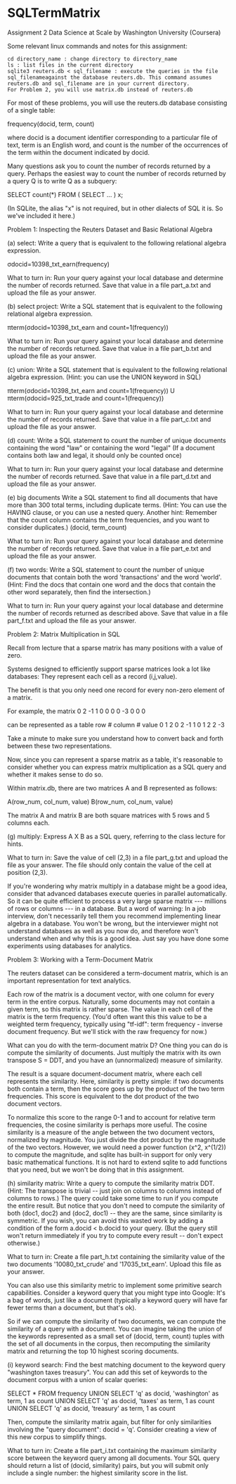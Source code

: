 # SQLTermMatrix
Assignment 2 Data Science at Scale by Washington University (Coursera)

Some relevant linux commands and notes for this assignment:

    cd directory_name : change directory to directory_name
    ls : list files in the current directory
    sqlite3 reuters.db < sql_filename : execute the queries in the file sql_filenameagainst the database reuters.db. This command assumes reuters.db and sql_filename are in your current directory.
    For Problem 2, you will use matrix.db instead of reuters.db

For most of these problems, you will use the reuters.db database consisting of a single table:

frequency(docid, term, count)

where docid is a document identifier corresponding to a particular file of text, term is an English word, and count is the number of the occurrences of the term within the document indicated by docid.

Many questions ask you to count the number of records returned by a query. Perhaps the easiest way to count the number of records returned by a query Q is to write Q as a subquery:

SELECT count(*) FROM (
  SELECT ...
) x;

(In SQLite, the alias "x" is not required, but in other dialects of SQL it is. So we've included it here.)

Problem 1: Inspecting the Reuters Dataset and Basic Relational Algebra

(a) select: Write a query that is equivalent to the following relational algebra expression.

σdocid=10398_txt_earn(frequency)

What to turn in: Run your query against your local database and determine the number of records returned. Save that value in a file part_a.txt and upload the file as your answer.

(b) select project: Write a SQL statement that is equivalent to the following relational algebra expression.

πterm(σdocid=10398_txt_earn and count=1(frequency))

What to turn in: Run your query against your local database and determine the number of records returned. Save that value in a file part_b.txt and upload the file as your answer.

(c) union: Write a SQL statement that is equivalent to the following relational algebra expression. (Hint: you can use the UNION keyword in SQL)

πterm(σdocid=10398_txt_earn and count=1(frequency)) U πterm(σdocid=925_txt_trade and count=1(frequency))

What to turn in: Run your query against your local database and determine the number of records returned. Save that value in a file part_c.txt and upload the file as your answer.

(d) count: Write a SQL statement to count the number of unique documents containing the word "law" or containing the word "legal" (If a document contains both law and legal, it should only be counted once)

What to turn in: Run your query against your local database and determine the number of records returned. Save that value in a file part_d.txt and upload the file as your answer.

(e) big documents Write a SQL statement to find all documents that have more than 300 total terms, including duplicate terms. (Hint: You can use the HAVING clause, or you can use a nested query. Another hint: Remember that the count column contains the term frequencies, and you want to consider duplicates.) (docid, term_count)

What to turn in: Run your query against your local database and determine the number of records returned. Save that value in a file part_e.txt and upload the file as your answer.

(f) two words: Write a SQL statement to count the number of unique documents that contain both the word 'transactions' and the word 'world'. (Hint: Find the docs that contain one word and the docs that contain the other word separately, then find the intersection.)

What to turn in: Run your query against your local database and determine the number of records returned as described above. Save that value in a file part_f.txt and upload the file as your answer.

Problem 2: Matrix Multiplication in SQL

Recall from lecture that a sparse matrix has many positions with a value of zero.

Systems designed to efficiently support sparse matrices look a lot like databases: They represent each cell as a record (i,j,value).

The benefit is that you only need one record for every non-zero element of a matrix.

For example, the matrix
0	2	-1
1	0	0
0	0	-3
0	0	0

can be represented as a table
row #	column #	value
0	1	2
0	2	-1
1	0	1
2	2	-3

Take a minute to make sure you understand how to convert back and forth between these two representations.

Now, since you can represent a sparse matrix as a table, it's reasonable to consider whether you can express matrix multiplication as a SQL query and whether it makes sense to do so.

Within matrix.db, there are two matrices A and B represented as follows:

A(row_num, col_num, value)
B(row_num, col_num, value)

The matrix A and matrix B are both square matrices with 5 rows and 5 columns each.

(g) multiply: Express A X B as a SQL query, referring to the class lecture for hints.

What to turn in: Save the value of cell (2,3) in a file part_g.txt and upload the file as your answer. The file should only contain the value of the cell at position (2,3).

If you're wondering why matrix multiply in a database might be a good idea, consider that advanced databases execute queries in parallel automatically. So it can be quite efficient to process a very large sparse matrix --- millions of rows or columns --- in a database. But a word of warning: In a job interview, don't necessarily tell them you recommend implementing linear algebra in a database. You won't be wrong, but the interviewer might not understand databases as well as you now do, and therefore won't understand when and why this is a good idea. Just say you have done some experiments using databases for analytics.

Problem 3: Working with a Term-Document Matrix

The reuters dataset can be considered a term-document matrix, which is an important representation for text analytics.

Each row of the matrix is a document vector, with one column for every term in the entire corpus. Naturally, some documents may not contain a given term, so this matrix is rather sparse. The value in each cell of the matrix is the term frequency. (You'd often want this this value to be a weighted term frequency, typically using "tf-idf": term frequency - inverse document frequency. But we'll stick with the raw frequency for now.)

What can you do with the term-document matrix D? One thing you can do is compute the similarity of documents. Just multiply the matrix with its own transpose S = DDT, and you have an (unnormalized) measure of similarity.

The result is a square document-document matrix, where each cell represents the similarity. Here, similarity is pretty simple: if two documents both contain a term, then the score goes up by the product of the two term frequencies. This score is equivalent to the dot product of the two document vectors.

To normalize this score to the range 0-1 and to account for relative term frequencies, the cosine similarity is perhaps more useful. The cosine similarity is a measure of the angle between the two document vectors, normalized by magnitude. You just divide the dot product by the magnitude of the two vectors. However, we would need a power function (x^2, x^(1/2)) to compute the magnitude, and sqlite has built-in support for only very basic mathematical functions. It is not hard to extend sqlite to add functions that you need, but we won't be doing that in this assignment.

(h) similarity matrix: Write a query to compute the similarity matrix DDT. (Hint: The transpose is trivial -- just join on columns to columns instead of columns to rows.) The query could take some time to run if you compute the entire result. But notice that you don't need to compute the similarity of both (doc1, doc2) and (doc2, doc1) -- they are the same, since similarity is symmetric. If you wish, you can avoid this wasted work by adding a condition of the form a.docid < b.docid to your query. (But the query still won't return immediately if you try to compute every result -- don't expect otherwise.)

What to turn in: Create a file part_h.txt containing the similarity value of the two documents '10080_txt_crude' and '17035_txt_earn'. Upload this file as your answer.

You can also use this similarity metric to implement some primitive search capabilities. Consider a keyword query that you might type into Google: It's a bag of words, just like a document (typically a keyword query will have far fewer terms than a document, but that's ok).

So if we can compute the similarity of two documents, we can compute the similarity of a query with a document. You can imagine taking the union of the keywords represented as a small set of (docid, term, count) tuples with the set of all documents in the corpus, then recomputing the similarity matrix and returning the top 10 highest scoring documents.

(i) keyword search: Find the best matching document to the keyword query "washington taxes treasury". You can add this set of keywords to the document corpus with a union of scalar queries:

SELECT * FROM frequency
UNION
SELECT 'q' as docid, 'washington' as term, 1 as count 
UNION
SELECT 'q' as docid, 'taxes' as term, 1 as count
UNION 
SELECT 'q' as docid, 'treasury' as term, 1 as count

Then, compute the similarity matrix again, but filter for only similarities involving the "query document": docid = 'q'. Consider creating a view of this new corpus to simplify things.

What to turn in: Create a file part_i.txt containing the maximum similarity score between the keyword query among all documents. Your SQL query should return a list of (docid, similarity) pairs, but you will submit only include a single number: the highest similarity score in the list.
